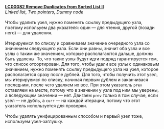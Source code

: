 <b>
<a href="https://leetcode.com/problems/remove-duplicates-from-sorted-list-ii/">
LC00082 Remove Duplicates from Sorted List II
</a>
</b>
​
<br>
​
<i>Linked list</i>, <i>Two pointers</i>, <i>Dummy node</i>
​
<br><br>
​
Чтобы удалить узел, нужно поменять ссылку предыдущего узла, поэтому испольуем два указателя: один — для чтения, другой (позади него) — для удаления.
​
<br><br>
​
Итерируемся по списку и сравниваем значение очередного узла со значением следующего узла.
Если они равны, значит оба узла и все узлы с таким же значением, которые располагаются дальше, должны быть удалены. То, что такие узлы будут идти подряд гарантируется тем, что список отсортирован. Для того, чтобы удали все узлы с одинаковым значением, нужно поменять ссылку предыдущего узла на узел, которое располагается сразу после дублей. Для того, чтобы получить этот узел, мы итерируемся по списку, начиная первым дублем и заканчивася последним, после чего удаляем их все. При этом указатель <code>prev</code> оставляем на месте, потому что в значении у узла под ним мы уверены, а вследующем значении — нет. Двигаем <code>prev</code> только в том случае, если узел — не дубль, а <code>curr</code> — на каждой итерации, потому что этот указатель используется для проверки.<br><br>
​
Чтобы удалять унифицированным способом и первый узел тоже, используем узел-заглушку.
​